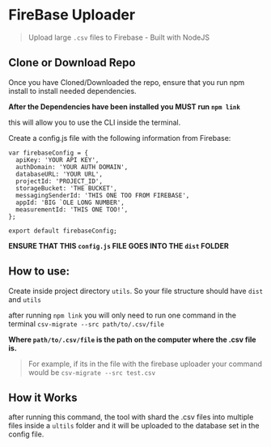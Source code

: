 # FireBase Uploader

> Upload large `.csv` files to Firebase - Built with NodeJS

## Clone or Download Repo

Once you have Cloned/Downloaded the repo, ensure that you run npm install to install needed dependencies.

**After the Dependencies have been installed you MUST run `npm link`**

this will allow you to use the CLI inside the terminal.

Create a config.js file with the following information from Firebase:

```
var firebaseConfig = {
  apiKey: 'YOUR API KEY',
  authDomain: 'YOUR AUTH DOMAIN',
  databaseURL: 'YOUR URL',
  projectId: 'PROJECT_ID',
  storageBucket: 'THE BUCKET',
  messagingSenderId: 'THIS ONE TOO FROM FIREBASE',
  appId: 'BIG `OLE LONG NUMBER',
  measurementId: 'THIS ONE TOO!',
};

export default firebaseConfig;
```

**ENSURE THAT THIS `config.js` FILE GOES INTO THE `dist` FOLDER**

## How to use:

Create inside project directory `utils`. So your file structure should have `dist` and `utils`

after running `npm link` you will only need to run one command in the terminal `csv-migrate --src path/to/.csv/file`

**Where `path/to/.csv/file` is the path on the computer where the .csv file is.**

> For example, if its in the file with the firebase uploader your command would be `csv-migrate --src test.csv`

## How it Works

after running this command, the tool with shard the .csv files into multiple files inside a `ultils` folder and it will be uploaded to the database set in the config file.
